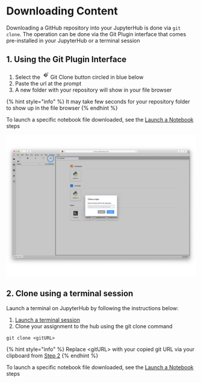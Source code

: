 # Downloading Content

Downloading a GitHub repository into your JupyterHub is done via `git clone`. The operation can be done via the Git Plugin interface that comes pre-installed in your JupyterHub or a terminal session

## 1. Using the Git Plugin Interface

1. Select the ![](../.gitbook/assets/screen-shot-2019-08-12-at-2.06.08-pm.png)Git Clone button circled in blue below
2. Paste the url at the prompt
3. A new folder with your repository will show in your file browser

{% hint style="info" %}
It may take few seconds for your repository folder to show up in the file browser
{% endhint %}

To launch a specific notebook file downloaded, see the [Launch a Notebook](../getting-started/launch-an-existing-notebook.md#opening-an-existing-notebook-on-your-hub) steps

![](../.gitbook/assets/jhub-clone.001.jpeg)

## 2. Clone using a terminal session 

Launch a terminal on JupyterHub by following the instructions below:

1. [Launch a terminal session](../getting-started/launch-a-terminal-session.md)
2. Clone your assignment to the hub using the git clone command

```
git clone <gitURL>
```

{% hint style="info" %}
 Replace &lt;gitURL&gt; with your copied git URL via your clipboard from [Step 2](../github-classroom-student-guide/getting-assignments.md#step-2-copy-assignment-url)
{% endhint %}

To launch a specific notebook file downloaded, see the [Launch a Notebook](../getting-started/launch-an-existing-notebook.md#opening-an-existing-notebook-on-your-hub) steps

